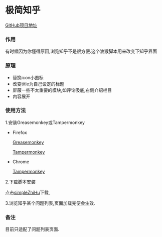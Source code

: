 # 极简知乎

[GitHub项目地址](https://github.com/hceasy/simpleZhiHu/)
### 作用
有时候因为你懂得原因,浏览知乎不是很方便.这个油猴脚本用来改变下知乎界面
### 原理
- 替换icon小图标
- 改变title为自己设定的标题
- 屏蔽一些不太重要的模块,如评论吸底,右侧介绍栏目
- 内容展开
### 使用方法
1.安装Greasemonkey或Tampermonkey
- Firefox

  [Greasemonkey](https://addons.mozilla.org/firefox/addon/greasemonkey/)
  
  [Tampermonkey](https://addons.mozilla.org/firefox/addon/tampermonkey/)
- Chrome
 
  [Tampermonkey](https://chrome.google.com/webstore/detail/tampermonkey/dhdgffkkebhmkfjojejmpbldmpobfkfo)
  
2.下载脚本安装

  点击[simpleZhiHu](https://hceasy.com/app/simpleZhihu.js)下载,
  
3.浏览知乎某个问题列表,页面加载完便会生效.
### 备注

目前只适配了问题列表页面.
  
